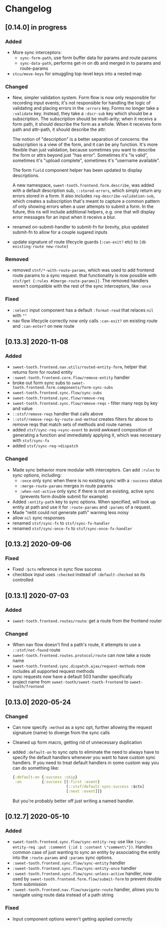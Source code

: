 # Changelog

## [0.14.0] in progress

### Added

- More sync interceptors:
  - `sync-form-path`, use form buffer data for params and route params
  - `sync-data-path`, performs get-in on db and merged in to params and
    route-params
- `stcu/move-keys` for smuggling top-level keys into a nested map

### Changed

- New, simpler validation system. Form flow is now only responsible for
  recording input events; it's not responsible for handling the logic of
  validating and placing errors in the `:errors` key. Forms no longer take a
  `:validate` key. Instead, they take a `:dscr-sub` key which should be a
  subscription. The subscription should be multi-arity; when it receivs a form
  path, it should describe the form as a whole. When it receives form path and
  attr-path, it should describe the attr.
  
  The notion of "description" is a better separation of concerns: the
  subscription is a view of the form, and it can be any function. It's more
  flexible than just validation, because sometimes you want to describe the form
  or attrs beyond just "has error". Sometimes it's "is valid", sometimes it's
  "upload complete", sometimes it's "username available". 
  
  The form `field` component helper has been updated to display descriptions.
  
  A new namespace, `sweet-tooth.frontend.form.describe`, was added with a
  default description sub, `::stored-errors`, which simply return any errors
  stored in a form. It also includes `reg-describe-validation-sub`, which
  creates a subscription that's meant to capture a common pattern of only
  showing errors when a user attempts to submit a form. In the future, this ns
  will include additional helpers, e.g. one that will display error messages for
  an input when it receivs a blur.
- renamed on-submit-handler to submit-fn for brevity, plus updated submit-fn to
  allow for a couple sugared inputs
- update signature of route lifecycle guards (`:can-exit?` etc) to `[db
  existing-route new-route]`


### Removed

- removed `stnf/*-with-route-params`, which was used to add frontend route
  params to a sync request. that functionality is now possible with `stsf/get
  {:rules #{merge-route-params}}`. The removed handlers weren't compatible with
  the rest of the sync interceptors, like `:once`

### Fixed

- `:select` input component has a default `:format-read` that relaces `nil` with
  `""`
- nav flow lifecycle correctly now only calls `:can-exit?` on existing route and
  `:can-enter?` on new route


## [0.13.3] 2020-11-08

### Added

- `sweet-tooth.frontend.nav.utils/routed-entity-form`, helper that returns form
  for routed entity
- `:sweet-tooth.frontend.core.flow/remove-entity` handler
- broke out form sync subs to
  `sweet-tooth.frontend.form.components/form-sync-subs`
- `sweet-tooth.frontend.sync.flow/sync-subs`
- `sweet-tooth.frontend.sync.flow/remove-req`
- `sweet-tooth.frontend.sync.flow/remove-reqs` - filter many reqs by key and value
- `::stsf/remove-reqs` handler that calls above
- `::stsf/remove-reqs-by-route-and-method` creates filters for above to remove
  reqs that match sets of methods and route names
- added `stsf/sync-req->sync-event` to avoid awkward composition of generating a
  function and immediately applying it, which was necessary with `stsf/sync-fx`
- added `stsf/sync-req->dispatch`

### Changed

- Made sync behavior more modular with interceptors. Can add `:rules` to sync
  options, including:
  - `:once` only sync when there is no existing sync with a `:success` status
  - `:merge-route-params` merges in route params
  - `:when-not-active` only sync if there is not an existing, active sync
    (prevents form double submit for example)
- Added `:entity-path` key to sync options. When specified, will look up entity
  at path and use it for `:route-params` and `:params` of a request.
- Made "reitit could not generate path" warning less noisy
- allow `nil` sync responses
- renamed `stsf/sync-fx` to `stsf/sync-fx-handler`
- renamed `stsf/sync-once-fx` to `stsf/sync-once-fx-handler`

## [0.13.2] 2020-09-06

### Fixed

- Fixed `:$ctx` reference in sync flow success
- checkbox input uses `:checked` instead of `:default-checked` so its controlled


## [0.13.1] 2020-07-03

### Added

- `sweet-tooth.frontend.routes/route`: get a route from the frontend
  router

### Changed

- When nav flow doesn't find a path's route, it attempts to use a
  `::stnf/not-found` route
- `sweet-tooth.frontend.routes.protocol/route` can now take a route name
- `sweet-tooth.frontend.sync.dispatch.ajax/request-methods` now
  includes all supported request methods
- sync requests now have a default 503 handler specifically
- project name from `sweet-tooth/sweet-tooth-frontend` to `sweet-tooth/frontend`

## [0.13.0] 2020-05-24

### Changed

- Can now specify `:method` as a sync opt, further allowing the
  request signature (name) to diverge from the sync calls
- Cleaned up form macro, getting rid of unnecessary duplication
- added `:default-on` to sync opts to eliminate the need to always
  have to specify the default handlers whenever you want to have
  custom sync handlers. If you need to treat default handlers in some
  custom way you can do something like:

  ```clojure
  {:default-on {:success :skip}
   :on         {:success [[:first :event]
                          [::stsf/default-sync-success :$ctx]
                          [:next :event]]}
  ```
  
  But you're probably better off just writing a named handler.

## [0.12.7] 2020-05-10

### Added

- `sweet-tooth.frontend.sync.flow/sync-entity-req`: use like
  `(sync-entity-req :put :comment {:id 1 :content
  \"comment\"})`. Handles common case of just wanting to sync an
  entity by associating the entity into the `:route-params` and
  `:params` sync options. 
- `:sweet-tooth.frontend.sync.flow/sync-entity` handler
- `:sweet-tooth.frontend.sync.flow/sync-entity-once` handler
- `:sweet-tooth.frontend.sync.flow/sync-unless-active` handler, now
  used by `sweet-tooth.frontend.form.flow/submit-form` to prevent
  double form submission
- `:sweet-tooth.frontend.nav.flow/navigate-route` handler, allows you
  to navigate using route data instead of a path string

### Fixed

- Input component options weren't getting applied correctly
